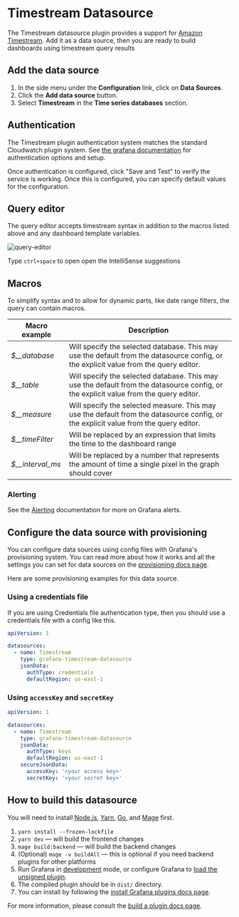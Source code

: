 # Timestream Datasource

The Timestream datasource plugin provides a support for [Amazon Timestream](https://aws.amazon.com/timestream/). Add it as a data source, then you are ready to build dashboards using timestream query results

## Add the data source

1. In the side menu under the **Configuration** link, click on **Data Sources**.
1. Click the **Add data source** button.
1. Select **Timestream** in the **Time series databases** section.


## Authentication

The Timestream plugin authentication system matches the standard Cloudwatch plugin system.  See [the grafana documentation](https://grafana.com/docs/grafana/latest/datasources/cloudwatch/#authentication) for authentication options and setup.


Once authentication is configured, click "Save and Test" to verify the service is working. Once this is configured, you can specify default values for the configuration.

## Query editor

The query editor accepts timestream syntax in addition to the macros listed above and any dashboard template variables.

![query-editor](https://storage.googleapis.com/plugins-ci/plugins/timestream/timestream-query.png)

Type `ctrl+space` to open open the IntelliSense suggestions

## Macros

To simplify syntax and to allow for dynamic parts, like date range filters, the query can contain macros.

Macro example | Description
------------ | -------------
*$__database* | Will specify the selected database.  This may use the default from the datasource config, or the explicit value from the query editor.
*$__table* | Will specify the selected database.  This may use the default from the datasource config, or the explicit value from the query editor.
*$__measure* | Will specify the selected measure.  This may use the default from the datasource config, or the explicit value from the query editor.
*$__timeFilter* | Will be replaced by an expression that limits the time to the dashboard range
*$__interval_ms* | Will be replaced by a number that represents the amount of time a single pixel in the graph should cover

### Alerting

See the [Alerting](https://grafana.com/docs/grafana/latest/alerting/alerts-overview/) documentation for more on Grafana alerts.

## Configure the data source with provisioning

You can configure data sources using config files with Grafana's provisioning system. You can read more about how it works and all the settings you can set for data sources on the [provisioning docs page](https://grafana.com/docs/grafana/latest/administration/provisioning/).

Here are some provisioning examples for this data source.

### Using a credentials file

If you are using Credentials file authentication type, then you should use a credentials file with a config like this.

```yaml
apiVersion: 1

datasources:
  - name: Timestream
    type: grafana-timestream-datasource
    jsonData:
      authType: credentials
      defaultRegion: us-east-1
```

### Using `accessKey` and `secretKey`

```yaml
apiVersion: 1

datasources:
  - name: Timestream
    type: grafana-timestream-datasource
    jsonData:
      authType: keys
      defaultRegion: us-east-1
    secureJsonData:
      accessKey: '<your access key>'
      secretKey: '<your secret key>'
```

## How to build this datasource
You will need to install [Node.js](https://nodejs.org/en/), [Yarn](https://yarnpkg.com/), [Go](https://golang.org/), and [Mage](https://magefile.org/) first.
1. `yarn install --frozen-lockfile`
1. `yarn dev` — will build the frontend changes
1. `mage build:backend` — will build the backend changes
1. (Optional) `mage -v buildAll` — this is optional if you need backend plugins for other platforms
1. Run Grafana in [development](https://grafana.com/docs/grafana/latest/administration/configuration/#app_mode) mode, or configure Grafana to [load the unsigned plugin](https://grafana.com/docs/grafana/latest/plugins/plugin-signatures/#allow-unsigned-plugins).
1. The compiled plugin should be in `dist/` directory.
1. You can install by following the [install Grafana plugins docs page](https://grafana.com/docs/grafana/latest/plugins/installation/).

For more information, please consult the [build a plugin docs page](https://grafana.com/docs/grafana/latest/developers/plugins/).
